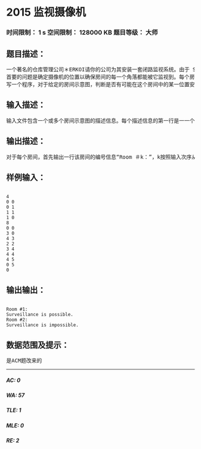 # 2015 监视摄像机   
### 时间限制： 1 s     空间限制： 128000 KB     题目等级： 大师  
## 题目描述：  

<pre>
一个著名的仓库管理公司＊ERKOI请你的公司为其安装一套闭路监视系统。由于 SERKOI财力有限，每个房间只能安装一台摄像机作监视用，不过它的镜头可以向任意方向旋转。
首要的问题是确定摄像机的位置以确保房间的每一个角落都能被它监视到。每个房间用一个封闭的多边形表示，图中的每条边表示一面墙。
写一个程序，对于给定的房间示意图，判断是否有可能在这个房间中的某一位置安置一台摄像机，使其能监视到这个房间的任何一个角落。
</pre>
  
  
## 输入描述：  

<pre>
输入文件包含一个或多个房间示意图的描述信息。每个描述信息的第一行是一一个正整数n（4＜=n＜=100），表示该房间的示意图为一个n边形。以下n行每行包括用空格符隔开的两个整数x,y,按顺时针方向依次为这个n边形的n个顶点在直角坐标系中的的横纵坐标，x,y,的范围在：-1000至1000之间。若n等于0则表示输入文件结束。
</pre>
  
  
## 输出描述：  

<pre>
对于每个房间，首先输出一行该房间的编号信息“Room ＃k：”，k按照输入次序从1开始计数。紧接着一行是判断结果，如果摄像机在房间中某处安置能满足条件，输出： “surveillance is possible。”，否则输出“surveillance is impossible。” 每两个房间的输出结果之间用一个空行隔开。
</pre>
  
  
## 样例输入：  

<pre><code>
4
0 0
0 1
1 1
1 0
8
0 0 
3 0
4 3
2 2
3 4
4 4
4 5
0 5
0
</code></pre>
  
  
## 输出输出：  

<pre><code>
Room #1:
Surveillance is possible.
Room #2:
Surveillance is impossible.
</code></pre>
  
  
## 数据范围及提示：  

<pre>
是ACM题改来的
</pre>
  
  
***  

##### AC: 0  
##### WA: 57  
##### TLE: 1  
##### MLE: 0  
##### RE: 2  

